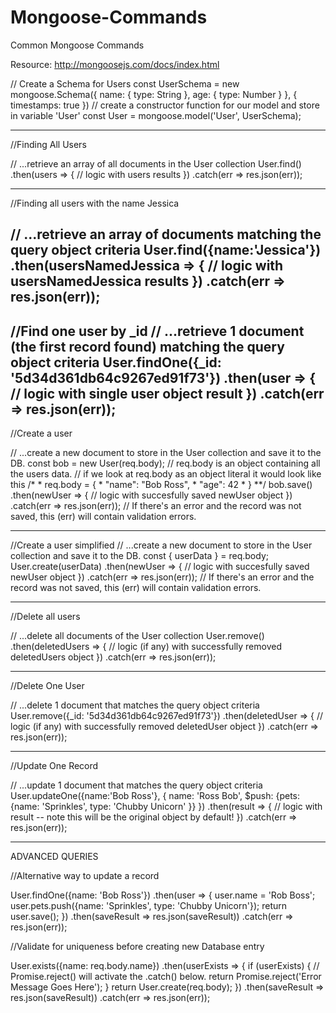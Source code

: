 # Mongoose-Commands

Common Mongoose Commands

Resource: http://mongoosejs.com/docs/index.html

// Create a Schema for Users
const UserSchema = new mongoose.Schema({
    name: { type: String },
    age: { type: Number }
   }, { timestamps: true })
   // create a constructor function for our model and store in variable 'User'
   const User = mongoose.model('User', UserSchema);

-------------------------------------------------------------

//Finding All Users

// ...retrieve an array of all documents in the User collection
User.find()
    .then(users => {
        // logic with users results
    })
    .catch(err => res.json(err));

-------------------------------------------------------------

//Finding all users with the name Jessica

// ...retrieve an array of documents matching the query object criteria
User.find({name:'Jessica'}) 
    .then(usersNamedJessica => {
        // logic with usersNamedJessica results
    })
    .catch(err => res.json(err));
-------------------------------------------------------------

//Find one user by _id
// ...retrieve 1 document (the first record found) matching the query object criteria
User.findOne({_id: '5d34d361db64c9267ed91f73'})
    .then(user => {
        // logic with single user object result
    })
    .catch(err => res.json(err));
-------------------------------------------------------------

//Create a user

// ...create a new document to store in the User collection and save it to the DB.
const bob = new User(req.body);
// req.body is an object containing all the users data.
// if we look at req.body as an object literal it would look like this
	/*
     * req.body = {
     *		"name": "Bob Ross",
     *		"age": 42
     *	}
    **/
bob.save()
    .then(newUser => {
        // logic with succesfully saved newUser object
    })
    .catch(err => res.json(err));
 // If there's an error and the record was not saved, this (err) will contain validation errors.

-------------------------------------------------------------

//Create a user simplified
 // ...create a new document to store in the User collection and save it to the DB.
 const { userData } = req.body;
 User.create(userData)
     .then(newUser => {
         // logic with succesfully saved newUser object
     })
     .catch(err => res.json(err));
  // If there's an error and the record was not saved, this (err) will contain validation errors.
 
-------------------------------------------------------------

//Delete all users

// ...delete all documents of the User collection
User.remove()
    .then(deletedUsers => {
        // logic (if any) with successfully removed deletedUsers object
    })
    .catch(err => res.json(err));

-------------------------------------------------------------

//Delete One User

// ...delete 1 document that matches the query object criteria
User.remove({_id: '5d34d361db64c9267ed91f73'})
    .then(deletedUser => {
        // logic (if any) with successfully removed deletedUser object
    })
    .catch(err => res.json(err));

-------------------------------------------------------------

//Update One Record

// ...update 1 document that matches the query object criteria
User.updateOne({name:'Bob Ross'}, {
    name: 'Ross Bob',
    $push: {pets: {name: 'Sprinkles', type: 'Chubby Unicorn' }}
})
    .then(result => {
        // logic with result -- note this will be the original object by default!
    })
    .catch(err => res.json(err));

-------------------------------------------------------------

ADVANCED QUERIES 

//Alternative way to update a record

User.findOne({name: 'Bob Ross'})
    .then(user => {
        user.name = 'Rob Boss';
        user.pets.push({name: 'Sprinkles', type: 'Chubby Unicorn'});
        return user.save();
    })
    .then(saveResult => res.json(saveResult))
    .catch(err => res.json(err));


//Validate for uniqueness before creating new Database entry

User.exists({name: req.body.name})
    .then(userExists => {
        if (userExists) {
            // Promise.reject() will activate the .catch() below.
            return Promise.reject('Error Message Goes Here');
        }
        return User.create(req.body);
    })
    .then(saveResult => res.json(saveResult))
    .catch(err => res.json(err));
